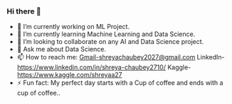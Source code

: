 ### Hi there 👋

- 🔭 I’m currently working on ML Project.
- 🌱 I’m currently learning Machine Learning and Data Science.
- 👯 I’m looking to collaborate on any AI and Data Science project.
- 💬 Ask me about Data Science.
- 📫 How to reach me: Gmail-shreyachaubey2027@gmail.com  LinkedIn-https://www.linkedin.com/in/shreya-chaubey2710/   Kaggle-https://www.kaggle.com/shreyaa27    
- ⚡ Fun fact: My perfect day starts with a Cup of coffee and ends with a cup of coffee..
